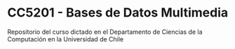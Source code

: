 # CC5201 - Bases de Datos Multimedia
 
 Repositorio del curso dictado en el Departamento de Ciencias de la Computación en la Universidad de Chile
